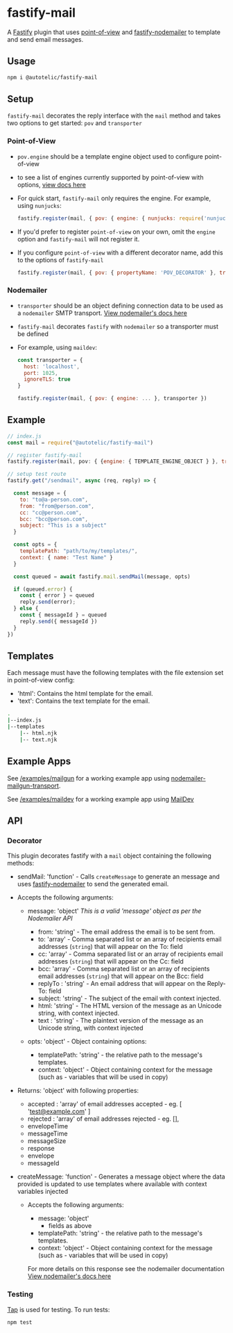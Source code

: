 # fastify-mail

A [Fastify](https://www.fastify.io/) plugin that uses [point-of-view](https://github.com/fastify/point-of-view#readme) and [fastify-nodemailer](https://github.com/lependu/fastify-nodemailer#readme) to template and send email messages.

## Usage

```sh
npm i @autotelic/fastify-mail
```

## Setup

`fastify-mail` decorates the reply interface with the `mail` method and takes two options to get started: `pov` and `transporter`

### Point-of-View

- `pov.engine` should be a template engine object used to configure point-of-view
- to see a list of engines currently supported by point-of-view with options, [view docs here](https://github.com/fastify/point-of-view/blob/master/index.d.ts)
- For quick start, `fastify-mail` only requires the engine. For example, using `nunjucks`:

  ```js
  fastify.register(mail, { pov: { engine: { nunjucks: require('nunjucks') } }, transporter: ... })
  ```

- If you'd prefer to register `point-of-view` on your own, omit the `engine` option and `fastify-mail` will not register it.
- If you configure `point-of-view` with a different decorator name, add this to the options of `fastify-mail`

  ```js
  fastify.register(mail, { pov: { propertyName: 'POV_DECORATOR' }, transporter: ... })
  ```

### Nodemailer

- `transporter` should be an object defining connection data to be used as a `nodemailer` SMTP transport. [View nodemailer's docs here](https://nodemailer.com/smtp/)
- `fastify-mail` decorates `fastify` with `nodemailer` so a transporter must be defined
- For example, using `maildev`:

  ```js
  const transporter = {
    host: 'localhost',
    port: 1025,
    ignoreTLS: true
  }

  fastify.register(mail, { pov: { engine: ... }, transporter })
  ```

## Example

```js
// index.js
const mail = require("@autotelic/fastify-mail")

// register fastify-mail
fastify.register(mail, pov: { {engine: { TEMPLATE_ENGINE_OBJECT } }, transporter: { NODEMAILER_TRANSPORTER_OBJECT } })

// setup test route
fastify.get("/sendmail", async (req, reply) => {

  const message = {
    to: "to@a-person.com",
    from: "from@person.com",
    cc: "cc@person.com",
    bcc: "bcc@person.com",
    subject: "This is a subject"
  }

  const opts = {
    templatePath: "path/to/my/templates/",
    context: { name: "Test Name" }
  }

  const queued = await fastify.mail.sendMail(message, opts)

  if (queued.error) {
    const { error } = queued
    reply.send(error);
  } else {
    const { messageId } = queued
    reply.send({ messageId })
  }
})
```

## Templates

Each message must have the following templates with the file extension set in point-of-view config:

- 'html': Contains the html template for the email.
- 'text': Contains the text template for the email.

```sh
.
|--index.js
|--templates
    |-- html.njk
    |-- text.njk
```

## Example Apps

See [/examples/mailgun](./examples/mailgun) for a working example app using [nodemailer-mailgun-transport](https://github.com/xr0master/mailgun-nodemailer-transport#readme).

See [/examples/maildev](./examples/maildev) for a working example app using [MailDev](https://maildev.github.io/maildev/)

## API

### Decorator

This plugin decorates fastify with a `mail` object containing the following methods:

- sendMail: 'function' - Calls `createMessage` to generate an message and uses [fastify-nodemailer](https://github.com/lependu/fastify-nodemailer) to send the generated email.
- Accepts the following arguments:
  - message: 'object'
          *This is a valid 'message' object as per the Nodemailer API*
    - from: 'string' - The email address the email is to be sent from.
    - to: 'array' - Comma separated list or an array of recipients email addresses (`string`) that will appear on the To: field
    - cc: 'array' - Comma separated list or an array of recipients email addresses (`string`) that will appear on the Cc: field
    - bcc: 'array' - Comma separated list or an array of recipients email addresses (`string`) that will appear on the Bcc: field
    - replyTo : 'string' - An email address that will appear on the Reply-To: field
    - subject: 'string' - The subject of the email with context injected.
    - html: 'string' - The HTML version of the message as an Unicode string, with context injected.
    - text : 'string' - The plaintext version of the message as an Unicode string, with context injected

  - opts: 'object' - Object containing options:
    - templatePath:  'string' - the relative path to the message's templates.
    - context: 'object' - Object containing context for the message (such as - variables that will be used in copy)

- Returns: 'object' with following properties:
  - accepted : 'array' of email addresses accepted - eg. [ 'test@example.com' ]
  - rejected : 'array' of email addresses rejected - eg. [],
  - envelopeTime
  - messageTime
  - messageSize
  - response
  - envelope
  - messageId

- createMessage: 'function' - Generates a message object where the data provided is updated to use templates where available with context variables injected
  - Accepts the following arguments:
    - message: 'object'
      - fields as above
    - templatePath: 'string' - the relative path to the message's templates.
    - context: 'object' - Object containing context for the message (such as - variables that will be used in copy)

    For more details on this response see the nodemailer documentation [View nodemailer's docs here](https://nodemailer.com/smtp/)

### Testing

[Tap](https://node-tap.org/) is used for testing. To run tests:

```sh
npm test
```
